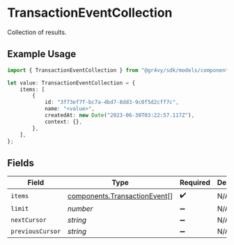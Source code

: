 # TransactionEventCollection

Collection of results.

## Example Usage

```typescript
import { TransactionEventCollection } from "@gr4vy/sdk/models/components";

let value: TransactionEventCollection = {
    items: [
        {
            id: "3f73ef7f-bc7a-4bd7-8dd3-9c0f5d2cff7c",
            name: "<value>",
            createdAt: new Date("2023-06-30T03:22:57.117Z"),
            context: {},
        },
    ],
};
```

## Fields

| Field                                                                        | Type                                                                         | Required                                                                     | Description                                                                  |
| ---------------------------------------------------------------------------- | ---------------------------------------------------------------------------- | ---------------------------------------------------------------------------- | ---------------------------------------------------------------------------- |
| `items`                                                                      | [components.TransactionEvent](../../models/components/transactionevent.md)[] | :heavy_check_mark:                                                           | N/A                                                                          |
| `limit`                                                                      | *number*                                                                     | :heavy_minus_sign:                                                           | N/A                                                                          |
| `nextCursor`                                                                 | *string*                                                                     | :heavy_minus_sign:                                                           | N/A                                                                          |
| `previousCursor`                                                             | *string*                                                                     | :heavy_minus_sign:                                                           | N/A                                                                          |